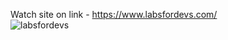 Watch site on link - https://www.labsfordevs.com/
</br>
![labsfordevs](https://user-images.githubusercontent.com/84990031/158013408-2de64548-7f3e-4d9f-b7ab-ab6a05f30139.jpg)
